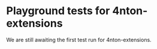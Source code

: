 # Playground tests for 4nton-extensions
We are still awaiting the first test run for 4nton-extensions.
